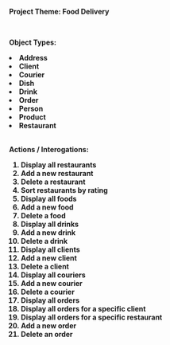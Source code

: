 <b>Project Theme:<b> Food Delivery

<br>

<b>Object Types:<b>
<li>Address</li>
<li>Client</li>
<li>Courier</li>
<li>Dish</li>
<li>Drink</li>
<li>Order</li>
<li>Person</li>
<li>Product</li>
<li>Restaurant</li>

<br>

<b>Actions / Interogations:<b>
01. Display all restaurants
02. Add a new restaurant
03. Delete a restaurant
04. Sort restaurants by rating
05. Display all foods
06. Add a new food
07. Delete a food
09. Display all drinks
10. Add a new drink
11. Delete a drink
11. Display all clients
12. Add a new client
13. Delete a client
14. Display all couriers
15. Add a new courier
16. Delete a courier
17. Display all orders
18. Display all orders for a specific client
19. Display all orders for a specific restaurant
20. Add a new order
21. Delete an order